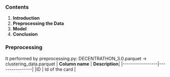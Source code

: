 ### Contents

1. **Introduction**
2. **Preprocessing the Data**
3. **Model**
4. **Conclusion**

### Preprocessing
It performed by preprocessing.py: DECENTRATHON_3.0.parquet -> clustering_data.parquet
| **Column name** | **Description**|
|-----------------|----------------|
|ID               | Id of the card |